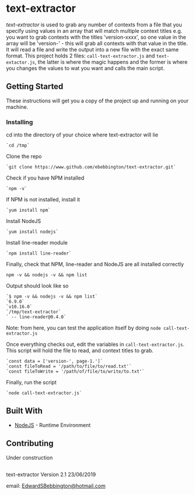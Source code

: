 # text-extractor
*text-extractor* is used to grab any number of contexts from a file that you specify using values in an array that will match multiple context titles e.g. you want to grab contexts with the titles 'version-xxxx', so one value in the array will be 'version-' - this will grab all contexts with that value in the title. It will read a file and write the output into a new file with the exact same format. This project holds 2 files: `call-text-extractor.js` and `text-extactor.js`, the latter is where the magic happens and the former is where you changes the values to wat you want and calls the main script.

## Getting Started
These instructions will get you a copy of the project up and running on your machine.

### Installing
cd into the directory of your choice where text-extractor will lie

	`cd /tmp`

Clone the repo
	
	`git clone https://www.github.com/ebebbington/text-extractor.git`

Check if you have NPM installed
	
	`npm -v`

If NPM is not installed, install it
	
	`yum install npm`

Install NodeJS
	
	`yum install nodejs`

Install line-reader module
	
	`npm install line-reader`

Finally, check that NPM, line-reader and NodeJS are all installed correctly
	
	npm -v && nodejs -v && npm list
Output should look like so
	
	`$ npm -v && nodejs -v && npm list`
	`6.9.0`
	`v10.16.0`
	`/tmp/text-extractor`
	` -- line-reader@0.4.0`

Note: from here, you can test the application itself by doing `node call-text-extractor.js`

Once everything checks out, edit the variables in `call-text-extractor.js`. This script will hold the file to read, and context titles to grab.
	
	`const data = ['version-', page-1.']`
	`const fileToRead = '/path/to/file/to/read.txt'`
	`const fileToWrite = '/path/of/file/to/write/to.txt'`

Finally, run the script
	
	`node call-text-extractor.js`

## Built With
* [NodeJS](https://www.nodejs.org) - Runtime Environment

## Contributing
Under construction

##
text-extractor Version 2.1 23/06/2019

email: EdwardSBebbington@hotmail.com
